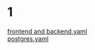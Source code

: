 # 1 #
[frontend and backend.yaml](https://github.com/keeper521/devops-netology/blob/main/13-kubernetes-config-01-objects/frontend%20and%20backend.yaml)  
[postgres.yaml](https://github.com/keeper521/devops-netology/blob/main/13-kubernetes-config-01-objects/postgres.yaml)
